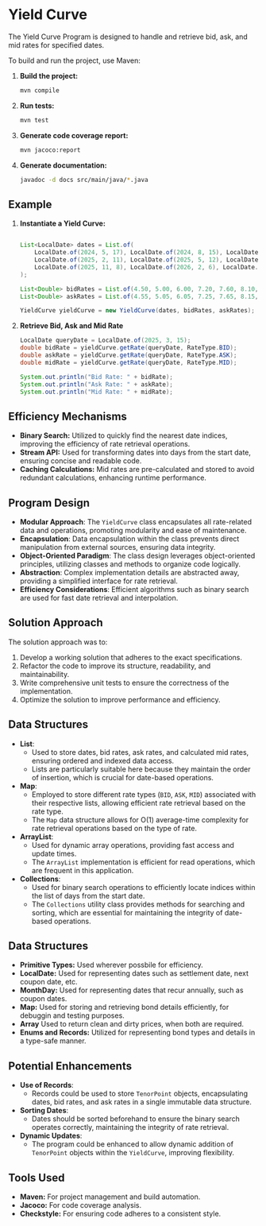 # Yield Curve

The Yield Curve Program is designed to handle and retrieve bid, ask, and mid rates for specified dates.

To build and run the project, use Maven:

1. **Build the project:**

    ```sh
    mvn compile
    ```

2. **Run tests:**

    ```sh
    mvn test
    ```

3. **Generate code coverage report:**

    ```sh
    mvn jacoco:report
    ```
4. **Generate documentation:**

    ```sh
    javadoc -d docs src/main/java/*.java
    ```

## Example 

1. **Instantiate a Yield Curve:**

    ```java

    List<LocalDate> dates = List.of(
        LocalDate.of(2024, 5, 17), LocalDate.of(2024, 8, 15), LocalDate.of(2024, 11, 13),
        LocalDate.of(2025, 2, 11), LocalDate.of(2025, 5, 12), LocalDate.of(2025, 8, 10),
        LocalDate.of(2025, 11, 8), LocalDate.of(2026, 2, 6), LocalDate.of(2026, 5, 7)
    );

    List<Double> bidRates = List.of(4.50, 5.00, 6.00, 7.20, 7.60, 8.10, 9.00, 10.00, 11.30);
    List<Double> askRates = List.of(4.55, 5.05, 6.05, 7.25, 7.65, 8.15, 9.05, 10.05, 11.35);

    YieldCurve yieldCurve = new YieldCurve(dates, bidRates, askRates);
    ```

1. **Retrieve Bid, Ask and Mid Rate**
    ```java
    LocalDate queryDate = LocalDate.of(2025, 3, 15);
    double bidRate = yieldCurve.getRate(queryDate, RateType.BID);
    double askRate = yieldCurve.getRate(queryDate, RateType.ASK);
    double midRate = yieldCurve.getRate(queryDate, RateType.MID);

    System.out.println("Bid Rate: " + bidRate);
    System.out.println("Ask Rate: " + askRate);
    System.out.println("Mid Rate: " + midRate);    
    ```

## Efficiency Mechanisms

- **Binary Search:** Utilized to quickly find the nearest date indices, improving the efficiency of rate retrieval operations.
- **Stream API:** Used for transforming dates into days from the start date, ensuring concise and readable code.
- **Caching Calculations:** Mid rates are pre-calculated and stored to avoid redundant calculations, enhancing runtime performance.

## Program Design
- **Modular Approach**: The `YieldCurve` class encapsulates all rate-related data and operations, promoting modularity and ease of maintenance.
- **Encapsulation**: Data encapsulation within the class prevents direct manipulation from external sources, ensuring data integrity.
- **Object-Oriented Paradigm**: The class design leverages object-oriented principles, utilizing classes and methods to organize code logically.
- **Abstraction**: Complex implementation details are abstracted away, providing a simplified interface for rate retrieval.
- **Efficiency Considerations**: Efficient algorithms such as binary search are used for fast date retrieval and interpolation.

## Solution Approach

The solution approach was to:

1. Develop a working solution that adheres to the exact specifications.
2. Refactor the code to improve its structure, readability, and maintainability.
3. Write comprehensive unit tests to ensure the correctness of the implementation.
4. Optimize the solution to improve performance and efficiency.

## Data Structures
- **List**: 
  - Used to store dates, bid rates, ask rates, and calculated mid rates, ensuring ordered and indexed data access.
  - Lists are particularly suitable here because they maintain the order of insertion, which is crucial for date-based operations.
- **Map**: 
  - Employed to store different rate types (`BID`, `ASK`, `MID`) associated with their respective lists, allowing efficient rate retrieval based on the rate type.
  - The `Map` data structure allows for O(1) average-time complexity for rate retrieval operations based on the type of rate.
- **ArrayList**: 
  - Used for dynamic array operations, providing fast access and update times.
  - The `ArrayList` implementation is efficient for read operations, which are frequent in this application.
- **Collections**: 
  - Used for binary search operations to efficiently locate indices within the list of days from the start date.
  - The `Collections` utility class provides methods for searching and sorting, which are essential for maintaining the integrity of date-based operations.

## Data Structures

- **Primitive Types:** Used wherever possbile for efficiency.
- **LocalDate:** Used for representing dates such as settlement date, next coupon date, etc.
- **MonthDay:** Used for representing dates that recur annually, such as coupon dates.
- **Map:** Used for storing and retrieving bond details efficiently, for debuggin and testing purposes.
- **Array** Used to return clean and dirty prices, when both are required.
- **Enums and Records:** Utilized for representing bond types and details in a type-safe manner.

## Potential Enhancements
- **Use of Records**: 
  - Records could be used to store `TenorPoint` objects, encapsulating dates, bid rates, and ask rates in a single immutable data structure.
- **Sorting Dates**: 
  - Dates should be sorted beforehand to ensure the binary search operates correctly, maintaining the integrity of rate retrieval.
- **Dynamic Updates**: 
  - The program could be enhanced to allow dynamic addition of `TenorPoint` objects within the `YieldCurve`, improving flexibility.

## Tools Used

- **Maven:** For project management and build automation.
- **Jacoco:** For code coverage analysis.
- **Checkstyle:** For ensuring code adheres to a consistent style.


